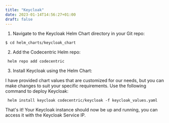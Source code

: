```yaml
---
title: "Keycloak"
date: 2023-01-14T14:56:27+01:00
draft: false
---
```


1. Navigate to the Keycloak Helm Chart directory in your Git repo:

  `$ cd helm_charts/keycloak_chart` 

2. Add the Codecentric Helm repo:

```
 helm repo add codecentric 
```

3. Install Keycloak using the Helm Chart:

I have provided chart values that are customized for our needs, but you can make changes to suit your specific requirements. Use the following command to deploy Keycloak:

```
 helm install keycloak codecentric/keycloak -f keycloak_values.yaml
```

That's it! Your Keycloak instance should now be up and running, you can access it with the Keycloak Service IP.